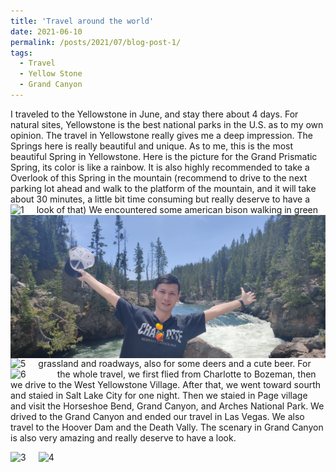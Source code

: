 ```yaml
---
title: 'Travel around the world'
date: 2021-06-10
permalink: /posts/2021/07/blog-post-1/
tags:
  - Travel
  - Yellow Stone
  - Grand Canyon
---
```

I traveled to the Yellowstone in June, and stay there about 4 days. For natural sites, Yellowstone is the best national parks in the U.S. as to my own opinion. 
The travel in Yellowstone really gives me a deep impression. The Springs here is really beautiful and unique. As to me, this is the most beautiful Spring in Yellowstone.
Here is the picture for the Grand Prismatic Spring, its color is like a rainbow. It is also highly recommended to take a Overlook of this Spring in the mountain (recommend to drive to the next parking lot ahead and walk to the platform of the mountain, and it will take about 30 minutes, a little bit time consuming but really deserve to have a look of that)
<img src="https://raw.githubusercontent.com/lisong2019/lisong.github.io/master/images/post2021/IMG_20210607_123700__01.jpg"
     alt="1"
     style="float: left; margin-right: 20px;" />
<img src="../images/post2021/IMG_20210608_135933.jpg"
     alt="2"
     style="float: left; margin-right: 20px;" />
 We encountered some american bison walking in green grassland and roadways, also for some deers and a cute beer.
<img src="https://raw.githubusercontent.com/lisong2019/lisong.github.io/master/images/post2021/IMG_3229.jpg"
 alt="5"
 style="float: left; margin-right: 20px;" /> 
<img src="https://raw.githubusercontent.com/lisong2019/lisong.github.io/master/images/post2021/IMG_3551.jpg"
 alt="6"
 style="float: left; margin-right: 50px;" /> 
 For the whole travel, we first flied from Charlotte to Bozeman, then we drive to the West Yellowstone Village. After that, we went toward sourth and staied in Salt Lake City for one night. Then we staied in Page village and visit the Horseshoe Bend, Grand Canyon, and Arches National Park. 
 We drived to the Grand Canyon and ended our travel in Las Vegas. We also travel to the Hoover Dam and the Death Vally. The scenary in Grand Canyon is also very amazing and really deserve to have a look. 
 
 <img src="https://raw.githubusercontent.com/lisong2019/lisong.github.io/master/images/post2021/IMG_20210610_144903.jpg"
   alt="3"
   style="float: left; margin-right: 20px;" />
 <img src="https://raw.githubusercontent.com/lisong2019/lisong.github.io/master/images/post2021/IMG_20210610_153833.jpg"
   alt="4"
   style="float: left; margin-right: 20px;" /> 

     

